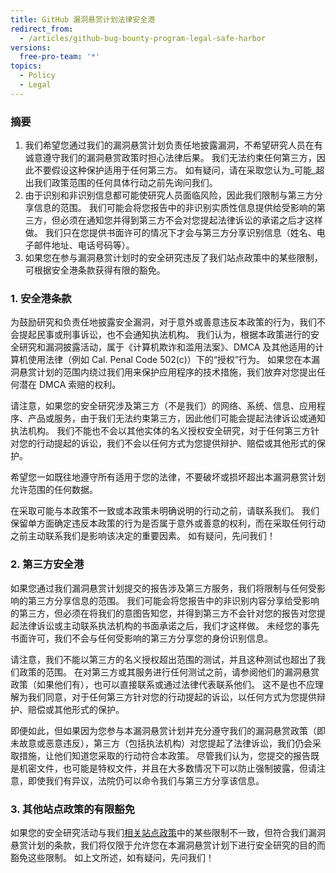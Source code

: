```yaml
---
title: GitHub 漏洞悬赏计划法律安全港
redirect_from:
  - /articles/github-bug-bounty-program-legal-safe-harbor
versions:
  free-pro-team: '*'
topics:
  - Policy
  - Legal
---
```


### 摘要
1. 我们希望您通过我们的漏洞悬赏计划负责任地披露漏洞，不希望研究人员在有诚意遵守我们的漏洞悬赏政策时担心法律后果。 我们无法约束任何第三方，因此不要假设这种保护适用于任何第三方。 如有疑问，请在采取您认为_可能_超出我们政策范围的任何具体行动之前先询问我们。
2. 由于识别和非识别信息都可能使研究人员面临风险，因此我们限制与第三方分享信息的范围。 我们可能会将您报告中的非识别实质性信息提供给受影响的第三方，但必须在通知您并得到第三方不会对您提起法律诉讼的承诺之后才这样做。 我们只在您提供书面许可的情况下才会与第三方分享识别信息（姓名、电子邮件地址、电话号码等）。
3. 如果您在参与漏洞悬赏计划时的安全研究违反了我们站点政策中的某些限制，可根据安全港条款获得有限的豁免。

### 1. 安全港条款

为鼓励研究和负责任地披露安全漏洞，对于意外或善意违反本政策的行为，我们不会提起民事或刑事诉讼，也不会通知执法机构。 我们认为，根据本政策进行的安全研究和漏洞披露活动，属于《计算机欺诈和滥用法案》、DMCA 及其他适用的计算机使用法律（例如 Cal. Penal Code 502(c)）下的“授权”行为。 如果您在本漏洞悬赏计划的范围内绕过我们用来保护应用程序的技术措施，我们放弃对您提出任何潜在 DMCA 索赔的权利。

请注意，如果您的安全研究涉及第三方（不是我们）的网络、系统、信息、应用程序、产品或服务，由于我们无法约束第三方，因此他们可能会提起法律诉讼或通知执法机构。 我们不能也不会以其他实体的名义授权安全研究，对于任何第三方针对您的行动提起的诉讼，我们不会以任何方式为您提供辩护、赔偿或其他形式的保护。

希望您一如既往地遵守所有适用于您的法律，不要破坏或损坏超出本漏洞悬赏计划允许范围的任何数据。

在采取可能与本政策不一致或本政策未明确说明的行动之前，请联系我们。 我们保留单方面确定违反本政策的行为是否属于意外或善意的权利，而在采取任何行动之前主动联系我们是影响该决定的重要因素。 如有疑问，先问我们！

### 2. 第三方安全港

如果您通过我们漏洞悬赏计划提交的报告涉及第三方服务，我们将限制与任何受影响的第三方分享信息的范围。 我们可能会将您报告中的非识别内容分享给受影响的第三方，但必须在将我们的意图告知您，并得到第三方不会针对您的报告对您提起法律诉讼或主动联系执法机构的书面承诺之后，我们才这样做。 未经您的事先书面许可，我们不会与任何受影响的第三方分享您的身份识别信息。

请注意，我们不能以第三方的名义授权超出范围的测试，并且这种测试也超出了我们政策的范围。 在对第三方或其服务进行任何测试之前，请参阅他们的漏洞悬赏政策（如果他们有），也可以直接联系或通过法律代表联系他们。 这不是也不应理解为我们同意，对于任何第三方针对您的行动提起的诉讼，以任何方式为您提供辩护、赔偿或其他形式的保护。

即便如此，但如果因为您参与本漏洞悬赏计划并充分遵守我们的漏洞悬赏政策（即未故意或恶意违反），第三方（包括执法机构）对您提起了法律诉讼，我们仍会采取措施，让他们知道您采取的行动符合本政策。 尽管我们认为，您提交的报告既是机密文件，也可能是特权文件，并且在大多数情况下可以防止强制披露，但请注意，即使我们有异议，法院仍可以命令我们与第三方分享该信息。

### 3. 其他站点政策的有限豁免

如果您的安全研究活动与我们[相关站点政策](/categories/site-policy/)中的某些限制不一致，但符合我们漏洞悬赏计划的条款，我们将仅限于允许您在本漏洞悬赏计划下进行安全研究的目的而豁免这些限制。 如上文所述，如有疑问，先问我们！
